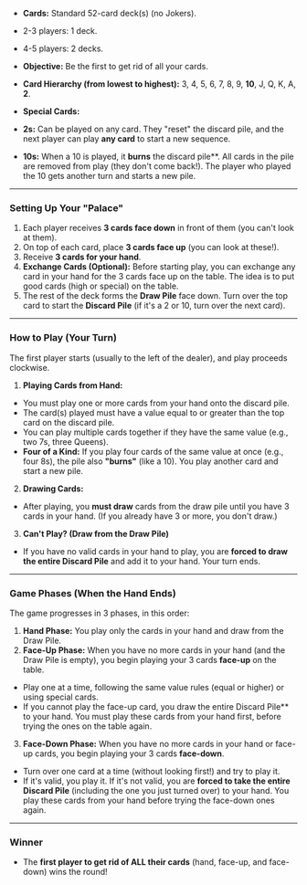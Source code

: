 - **Cards:** Standard 52-card deck(s) (no Jokers).

- 2-3 players: 1 deck.
- 4-5 players: 2 decks.

- **Objective:** Be the first to get rid of all your cards.

- **Card Hierarchy (from lowest to highest):** 3, 4, 5, 6, 7, 8, 9, **10**, J, Q, K, A, **2**.

- **Special Cards:**
- **2s:** Can be played on any card. They "reset" the discard pile, and the next player can play **any card** to start a new sequence.
- **10s:** When a 10 is played, it **burns** the discard pile**. All cards in the pile are removed from play (they don't come back!). The player who played the 10 gets another turn and starts a new pile.

---

### Setting Up Your "Palace"

1. Each player receives **3 cards face down** in front of them (you can't look at them).
2. On top of each card, place **3 cards face up** (you can look at these!).
3. Receive **3 cards for your hand**.
4. **Exchange Cards (Optional):** Before starting play, you can exchange any card in your hand for the 3 cards face up on the table. The idea is to put good cards (high or special) on the table.
5. The rest of the deck forms the **Draw Pile** face down. Turn over the top card to start the **Discard Pile** (if it's a 2 or 10, turn over the next card).

---

### How to Play (Your Turn)

The first player starts (usually to the left of the dealer), and play proceeds clockwise.

1. **Playing Cards from Hand:**
- You must play one or more cards from your hand onto the discard pile.
- The card(s) played must have a value equal to or greater than the top card on the discard pile.
- You can play multiple cards together if they have the same value (e.g., two 7s, three Queens).
- **Four of a Kind:** If you play four cards of the same value at once (e.g., four 8s), the pile also **"burns"** (like a 10). You play another card and start a new pile.
2. **Drawing Cards:**
- After playing, you **must draw** cards from the draw pile until you have 3 cards in your hand. (If you already have 3 or more, you don't draw.)
3. **Can't Play? (Draw from the Draw Pile)**
- If you have no valid cards in your hand to play, you are **forced to draw the entire Discard Pile** and add it to your hand. Your turn ends.

---

### Game Phases (When the Hand Ends)

The game progresses in 3 phases, in this order:

1. **Hand Phase:** You play only the cards in your hand and draw from the Draw Pile.
2. **Face-Up Phase:** When you have no more cards in your hand (and the Draw Pile is empty), you begin playing your 3 cards **face-up** on the table.
- Play one at a time, following the same value rules (equal or higher) or using special cards.
- If you cannot play the face-up card, you draw the entire Discard Pile** to your hand. You must play these cards from your hand first, before trying the ones on the table again.
3. **Face-Down Phase:** When you have no more cards in your hand or face-up cards, you begin playing your 3 cards **face-down**.
- Turn over one card at a time (without looking first!) and try to play it.
- If it's valid, you play it. If it's not valid, you are **forced to take the entire Discard Pile** (including the one you just turned over) to your hand. You play these cards from your hand before trying the face-down ones again.

---

### Winner

- The **first player to get rid of ALL their cards** (hand, face-up, and face-down) wins the round!
